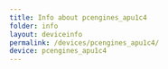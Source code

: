 ```yaml
---
title: Info about pcengines_apu1c4
folder: info
layout: deviceinfo
permalink: /devices/pcengines_apu1c4/
device: pcengines_apu1c4
---
```

